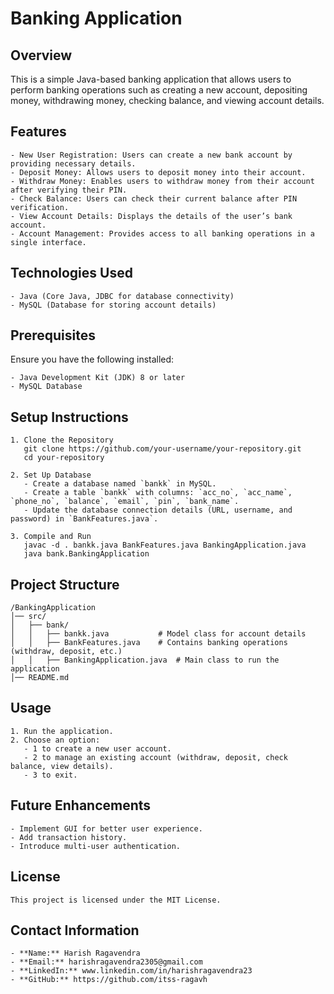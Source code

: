 # Banking Application

## Overview
This is a simple Java-based banking application that allows users to perform banking operations such as creating a new account, depositing money, withdrawing money, checking balance, and viewing account details.

## Features
```
- New User Registration: Users can create a new bank account by providing necessary details.
- Deposit Money: Allows users to deposit money into their account.
- Withdraw Money: Enables users to withdraw money from their account after verifying their PIN.
- Check Balance: Users can check their current balance after PIN verification.
- View Account Details: Displays the details of the user’s bank account.
- Account Management: Provides access to all banking operations in a single interface.
```

## Technologies Used
```
- Java (Core Java, JDBC for database connectivity)
- MySQL (Database for storing account details)
```

## Prerequisites
Ensure you have the following installed:
```
- Java Development Kit (JDK) 8 or later
- MySQL Database
```

## Setup Instructions
```
1. Clone the Repository
   git clone https://github.com/your-username/your-repository.git
   cd your-repository

2. Set Up Database
   - Create a database named `bankk` in MySQL.
   - Create a table `bankk` with columns: `acc_no`, `acc_name`, `phone_no`, `balance`, `email`, `pin`, `bank_name`.
   - Update the database connection details (URL, username, and password) in `BankFeatures.java`.

3. Compile and Run
   javac -d . bankk.java BankFeatures.java BankingApplication.java
   java bank.BankingApplication
```

## Project Structure
```
/BankingApplication
│── src/
│   ├── bank/
│   │   ├── bankk.java           # Model class for account details
│   │   ├── BankFeatures.java    # Contains banking operations (withdraw, deposit, etc.)
│   │   ├── BankingApplication.java  # Main class to run the application
│── README.md
```

## Usage
```
1. Run the application.
2. Choose an option:
   - 1 to create a new user account.
   - 2 to manage an existing account (withdraw, deposit, check balance, view details).
   - 3 to exit.
```

## Future Enhancements
```
- Implement GUI for better user experience.
- Add transaction history.
- Introduce multi-user authentication.
```

## License
```
This project is licensed under the MIT License.
```

## Contact Information
```
- **Name:** Harish Ragavendra
- **Email:** harishragavendra2305@gmail.com
- **LinkedIn:** www.linkedin.com/in/harishragavendra23
- **GitHub:** https://github.com/itss-ragavh
```
